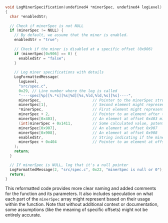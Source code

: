 ```c
void LogMinerSpecification(undefined4 *minerSpec, undefined4 logLevel)
{
  char *enabledStr;
  
  // Check if minerSpec is not NULL
  if (minerSpec != NULL) {
    // By default, we assume that the miner is enabled.
    enabledStr = "true";
    
    // Check if the miner is disabled at a specific offset (0x906)
    if (minerSpec[0x906] == 0) {
      enabledStr = "false";
    }
    
    // Log miner specifications with details
    LogFormattedMessage(
      logLevel,
      "src/spec.c",
      0x29, // Line number where the log is called
      "----spec[%p][%.*s][%s|%d][%s,%ld,%ld,%s][%s]----",
      minerSpec,                       // Pointer to the minerSpec structure
      minerSpec[1],                    // Second element might represent name length
      *minerSpec,                      // First element might represent the name
      minerSpec + 2,                   // Pointer to an element after the name
      minerSpec[0x403],                // An element at offset 0x403 might be some status or ID
      (int)minerSpec + 0x1411,         // Some calculated value, potentially an address or index
      minerSpec[0x907],                // An element at offset 0x907
      minerSpec[0x908],                // An element at offset 0x908
      enabledStr,                      // String indicating if the miner is enabled or disabled
      minerSpec + 0x404                // Pointer to an element at offset 0x404
    );
    return;
  }

  // If minerSpec is NULL, log that it's a null pointer
  LogFormattedMessage(2, "src/spec.c", 0x22, "minerSpec is null or 0");
  return;
}
```

This reformatted code provides more clear naming and added comments for the function and its parameters. It also includes speculation on what each part of the `minerSpec` array might represent based on their usage within the function. Note that without additional context or documentation, some assumptions (like the meaning of specific offsets) might not be entirely accurate.
